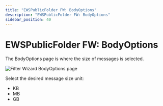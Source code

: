 ```yaml
---
title: "EWSPublicFolder FW: BodyOptions"
description: "EWSPublicFolder FW: BodyOptions"
sidebar_position: 40
---
```


# EWSPublicFolder FW: BodyOptions

The BodyOptions page is where the size of messages is selected.

![Filter Wizard BodyOptions page](/img/product_docs/accessanalyzer/12.0/admin/datacollector/ewsmailbox/filterwizard/bodyoptions.webp)

Select the desired message size unit:

- KB
- MB
- GB
